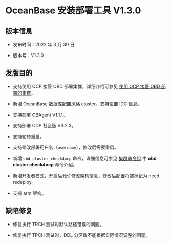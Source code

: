 # OceanBase 安装部署工具 V1.3.0

## 版本信息

* 发布时间：2022 年 3 月 30 日

* 版本号：V1.3.0

## 发版目的

* 支持使用 OCP 接管 OBD 部署集群，详细介绍可参见 [使用 OCP 接管 OBD 部署的集群](../../400.user-guide/300.command-line-operations/400.OCP-takeover-OBD-deployment-cluster.md)。

* 新增 OceanBase 数据库配置风格 cluster，支持设置 IDC 信息。

* 支持部署 OBAgent V1.1.1。

* 支持部署 ODP 社区版 V3.2.3。

* 支持轮转重启。

* 支持修改部署用户名（`username`），修改后需要重启。

* 新增 `obd cluster check4ocp` 命令，详细信息可参见 [集群命令组](../../300.obd-command/100.cluster-command-groups.md) 中 **obd cluster check4ocp** 命令介绍。

* 新增开发者模式，开启后允许修改架构信息，修改后配置将被标记为 need redeploy。

* 支持 arm 架构。

## 缺陷修复

* 修复执行 TPCH 测试时默认路径错误的问题。

* 修复执行 TPCH 测试时，DDL 分区数不能根据实际情况调整的问题。

